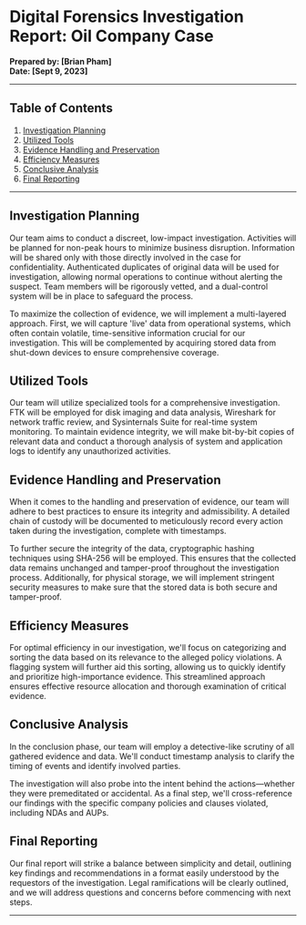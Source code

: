 # Digital Forensics Investigation Report: Oil Company Case
**Prepared by: [Brian Pham]**  
**Date: [Sept 9, 2023]**

---

## Table of Contents
1. [Investigation Planning](#investigation-planning)
2. [Utilized Tools](#utilized-tools)
3. [Evidence Handling and Preservation](#evidence-handling-and-preservation)
4. [Efficiency Measures](#efficiency-measures)
5. [Conclusive Analysis](#conclusive-analysis)
6. [Final Reporting](#final-reporting)

---

## Investigation Planning
Our team aims to conduct a discreet, low-impact investigation. Activities will be planned for non-peak hours to minimize business disruption. Information will be shared only with those directly involved in the case for confidentiality. Authenticated duplicates of original data will be used for investigation, allowing normal operations to continue without alerting the suspect. Team members will be rigorously vetted, and a dual-control system will be in place to safeguard the process. 

To maximize the collection of evidence, we will implement a multi-layered approach. First, we will capture 'live' data from operational systems, which often contain volatile, time-sensitive information crucial for our investigation. This will be complemented by acquiring stored data from shut-down devices to ensure comprehensive coverage.

## Utilized Tools
Our team will utilize specialized tools for a comprehensive investigation. FTK will be employed for disk imaging and data analysis, Wireshark for network traffic review, and Sysinternals Suite for real-time system monitoring. To maintain evidence integrity, we will make bit-by-bit copies of relevant data and conduct a thorough analysis of system and application logs to identify any unauthorized activities.

## Evidence Handling and Preservation
When it comes to the handling and preservation of evidence, our team will adhere to best practices to ensure its integrity and admissibility. A detailed chain of custody will be documented to meticulously record every action taken during the investigation, complete with timestamps. 

To further secure the integrity of the data, cryptographic hashing techniques using SHA-256 will be employed. This ensures that the collected data remains unchanged and tamper-proof throughout the investigation process. Additionally, for physical storage, we will implement stringent security measures to make sure that the stored data is both secure and tamper-proof.

## Efficiency Measures
For optimal efficiency in our investigation, we'll focus on categorizing and sorting the data based on its relevance to the alleged policy violations. A flagging system will further aid this sorting, allowing us to quickly identify and prioritize high-importance evidence. This streamlined approach ensures effective resource allocation and thorough examination of critical evidence.

## Conclusive Analysis
In the conclusion phase, our team will employ a detective-like scrutiny of all gathered evidence and data. We'll conduct timestamp analysis to clarify the timing of events and identify involved parties. 

The investigation will also probe into the intent behind the actions—whether they were premeditated or accidental. As a final step, we'll cross-reference our findings with the specific company policies and clauses violated, including NDAs and AUPs.

## Final Reporting
Our final report will strike a balance between simplicity and detail, outlining key findings and recommendations in a format easily understood by the requestors of the investigation. Legal ramifications will be clearly outlined, and we will address questions and concerns before commencing with next steps.

---
